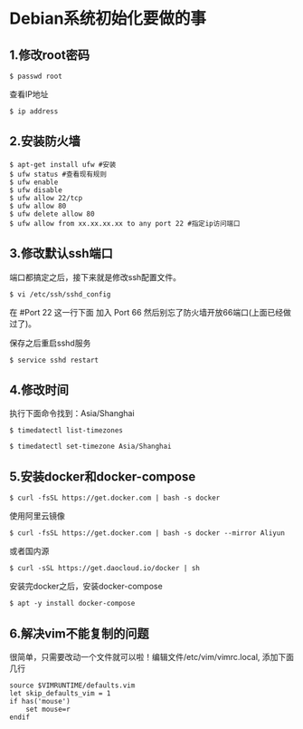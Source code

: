 # Debian系统初始化要做的事


## 1.修改root密码

```
$ passwd root
```

查看IP地址
```
$ ip address
```

## 2.安装防火墙

```
$ apt-get install ufw #安装
$ ufw status #查看现有规则
$ ufw enable
$ ufw disable
$ ufw allow 22/tcp
$ ufw allow 80
$ ufw delete allow 80
$ ufw allow from xx.xx.xx.xx to any port 22 #指定ip访问端口
```

## 3.修改默认ssh端口

端口都搞定之后，接下来就是修改ssh配置文件。
```
$ vi /etc/ssh/sshd_config
```
在 #Port 22 这一行下面 加入 Port 66 然后别忘了防火墙开放66端口(上面已经做过了)。

保存之后重启sshd服务
```
$ service sshd restart
```

## 4.修改时间

执行下面命令找到：Asia/Shanghai
```
$ timedatectl list-timezones
```

```
$ timedatectl set-timezone Asia/Shanghai
```

## 5.安装docker和docker-compose

```
$ curl -fsSL https://get.docker.com | bash -s docker
```

使用阿里云镜像
```
$ curl -fsSL https://get.docker.com | bash -s docker --mirror Aliyun
```

或者国内源
```
$ curl -sSL https://get.daocloud.io/docker | sh
```

安装完docker之后，安装docker-compose
```
$ apt -y install docker-compose
```

## 6.解决vim不能复制的问题

很简单，只需要改动一个文件就可以啦！编辑文件/etc/vim/vimrc.local, 添加下面几行
```
source $VIMRUNTIME/defaults.vim
let skip_defaults_vim = 1
if has('mouse')
    set mouse=r
endif
```

